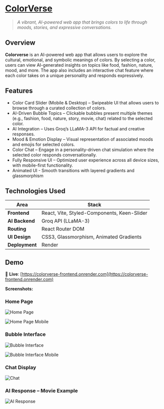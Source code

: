 # [ColorVerse](https://colorverse-frontend.onrender.com)  
> _A vibrant, AI-powered web app that brings colors to life through moods, stories, and expressive conversations._

## Overview
**Colorverse** is an AI-powered web app that allows users to explore the cultural, emotional, and symbolic meanings of colors. By selecting a color, users can view AI-generated insights on topics like food, fashion, nature, mood, and more. The app also includes an interactive chat feature where each color takes on a unique personality and responds expressively.

## Features
- Color Card Slider (Mobile & Desktop) – Swipeable UI that allows users to browse through a curated collection of colors.
- AI-Driven Bubble Topics – Clickable bubbles present multiple themes (e.g., fashion, food, nature, story, movie, chat) related to the selected color.
- AI Integration – Uses Groq’s LLaMA-3 API for factual and creative responses.
- Mood & Emotion Display – Visual representation of associated moods and emojis for selected colors.
- Color Chat – Engage in a personality-driven chat simulation where the selected color responds conversationally.
- Fully Responsive UI – Optimized user experience across all device sizes, with mobile-first functionality.  
- Animated UI - Smooth transitions with layered gradients and glassmorphism

## Technologies Used

| Area         | Stack                                      |
|--------------|---------------------------------------------|
| **Frontend** | React, Vite, Styled-Components, Keen-Slider       |
| **AI Backend** | Groq API (LLaMA-3)                        |
| **Routing**  | React Router DOM                            |
| **UI Design**  | CSS3, Glassmorphism, Animated Gradients       |                          |
| **Deployment**  | Render     |

## Demo

🔗 **Live**: [https://colorverse-frontend.onrender.com](https://colorverse-frontend.onrender.com)

**Screenshots:**

### Home Page  
![Home Page](https://github.com/vaidika01/ColorVerse/blob/master/Images/Screenshot%202025-07-27%20022020.png)

![Home Page Mobile](https://github.com/vaidika01/ColorVerse/blob/master/Images/Screenshot%202025-07-27%20185259.png)

### Bubble Interface  
![Bubble Interface](https://github.com/vaidika01/ColorVerse/blob/master/Images/Screenshot%202025-07-27%20022035.png)

![Bubble Interface Mobile](https://github.com/vaidika01/ColorVerse/blob/master/Images/Screenshot%202025-07-27%20184943.png)

### Chat Display  
![Chat](https://github.com/vaidika01/ColorVerse/blob/master/Images/Screenshot%202025-07-27%20022626.png)

### AI Response – Movie Example  
![AI Response](https://github.com/vaidika01/ColorVerse/blob/master/Images/Screenshot%202025-07-27%20021927.png)


